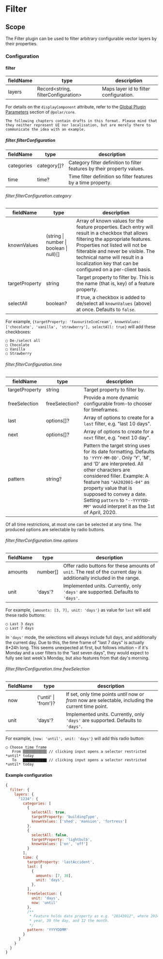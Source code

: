 # Filter

## Scope

The Filter plugin can be used to filter arbitrary configurable vector layers by their properties.

### Configuration

#### filter

| fieldName | type | description |
| - | - | - |
| layers | Record<string, filterConfiguration> | Maps layer id to filter configuration. |

For details on the `displayComponent` attribute, refer to the [Global Plugin Parameters](../../core/README.md#global-plugin-parameters) section of `@polar/core`.

```
The following chapters contain drafts in this format. Please mind that they neither represent UI nor localisation, but are merely there to communicate the idea with an example.
```

##### filter.filterConfiguration

| fieldName | type | description |
| - | - | - |
| categories | category[]? | Category filter definition to filter features by their property values. |
| time | time? | Time filter definition so filter features by a time property. |

###### filter.filterConfiguration.category

| fieldName | type | description |
| - | - | - |
| knownValues | (string \| number \| boolean \| null)[] | Array of known values for the feature properties. Each entry will result in a checkbox that allows filtering the appropriate features. Properties not listed will not be filterable and never be visible. The technical name will result in a localization key that can be configured on a per-client basis. |
| targetProperty | string | Target property to filter by. This is the name (that is, key) of a feature property. |
| selectAll | boolean? | If true, a checkbox is added to de/select all `knownValues` (above) at once. Defaults to `false`. |

For example, `{targetProperty: 'favouriteIceCream', knownValues: ['chocolate', 'vanilla', 'strawberry'], selectAll: true}` will add these checkboxes:

```
▢ De-/select all
▢ Chocolate
▢ Vanilla
▢ Strawberry
```

###### filter.filterConfiguration.time

| fieldName | type | description |
| - | - | - |
| targetProperty | string | Target property to filter by. |
| freeSelection | freeSelection? | Provide a more dynamic configurable from-to chooser for timeframes. |
| last | options[]? | Array of options to create for a `last` filter, e.g. "last 10 days". |
| next | options[]? | Array of options to create for a `next` filter, e.g. "next 10 day". |
| pattern | string? | Pattern the target string uses for its date formatting. Defaults to `'YYYY-MM-DD'`. Only 'Y', 'M', and 'D' are interpreted. All other characters are considered filler. Example: A feature has `"AA202001-04"` as property value that is supposed to convey a date. Setting `pattern` to `"--YYYYDD-MM"` would interpret it as the 1st of April, 2020. |

Of all time restrictions, at most one can be selected at any time. The produced options are selectable by radio buttons.

###### filter.filterConfiguration.time.options

| fieldName | type | description |
| - | - | - |
| amounts | number[] | Offer radio buttons for these amounts of `unit`. The rest of the current day is additionally included in the range. |
| unit | 'days'? | Implemented units. Currently, only `'days'` are supported. Defaults to `'days'`. |

For example, `{amounts: [3, 7], unit: 'days'}` as value for `last` will add these radio buttons:

```
◯ Last 3 days
◯ Last 7 days
```

In `'days'` mode, the selections will always include full days, and additionally the current day. Due to this, the time frame of "last 7 days" is actually 8*24h long. This seems unexpected at first, but follows intuition – if it's Monday and a user filters to the "last seven days", they would expect to fully see last week's Monday, but also features from that day's morning.

###### filter.filterConfiguration.time.freeSelection

| fieldName | type | description |
| - | - | - |
| now | ('until' \| 'from')? | If set, only time points *until* now or *from* now are selectable, including the current time point. |
| unit | 'days'? | Implemented units. Currently, only `'days'` are supported. Defaults to `'days'`. |

For example, `{now: 'until', unit: 'days'}` will add this radio button:

```
◯ Choose time frame
   From ▒▒▒▒▒▒▒▒▒▒▒ // clicking input opens a selector restricted *until* today
   To   ▇▇▇▇▇▇▇▇▇▇▇ // clicking input opens a selector restricted *until* today
```

#### Example configuration

```js
{
  filter: {
    layers: {
      "1234": {
        categories: [
          {
            selectAll: true,
            targetProperty: 'buildingType',
            knownValues: ['shed', 'mansion', 'fortress']
          },
          {
            selectAll: false,
            targetProperty: 'lightbulb',
            knownValues: ['on', 'off']
          }
        ],
        time: {
          targetProperty: 'lastAccident',
          last: [
            {
              amounts: [7, 30],
              unit: 'days',
            },
          ],
          freeSelection: {
            unit: 'days',
            now: 'until'
          },
          /**
           * Feature holds date property as e.g. "20143012", where 2014 is the
           * year, 30 the day, and 12 the month.
           */
          pattern: 'YYYYDDMM'
        }
      }
    }
  }
}
```
